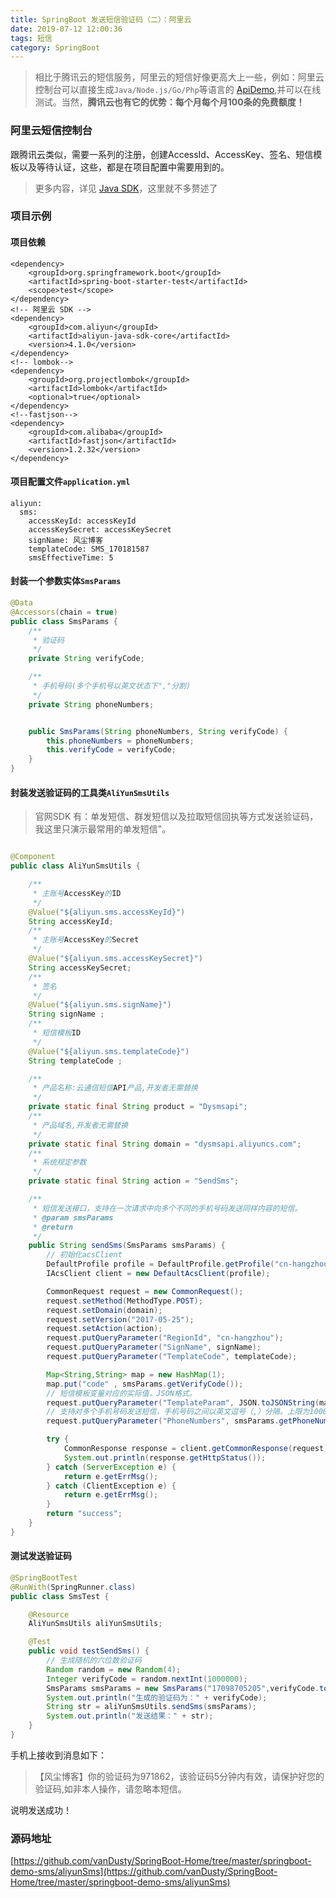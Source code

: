 ```yaml
---
title: SpringBoot 发送短信验证码（二）：阿里云
date: 2019-07-12 12:00:36
tags: 短信
category: SpringBoot
---
```


> 相比于腾讯云的短信服务，阿里云的短信好像更高大上一些，例如：阿里云控制台可以直接生成`Java/Node.js/Go/Php`等语言的 [ApiDemo](https://api.aliyun.com/new#/?product=Dysmsapi&api=SendSms&params=%7B%22RegionId%22%3A%22cn-hangzhou%22%2C%22PhoneNumbers%22%3A%22%22%2C%22SignName%22%3A%22%22%2C%22TemplateCode%22%3A%22%22%7D&tab=DEMO&lang=JAVA),并可以在线测试。当然，**腾讯云也有它的优势：每个月每个月100条的免费额度！**

<!--more-->


### 阿里云短信控制台

跟腾讯云类似，需要一系列的注册，创建AccessId、AccessKey、签名、短信模板以及等待认证，这些，都是在项目配置中需要用到的。

> 更多内容，详见 [Java SDK](https://help.aliyun.com/document_detail/112148.html?spm=a2c4g.11186623.6.632.61ff50a4nXbDFp)，这里就不多赘述了

### 项目示例

#### 项目依赖

```
<dependency>
    <groupId>org.springframework.boot</groupId>
    <artifactId>spring-boot-starter-test</artifactId>
    <scope>test</scope>
</dependency>
<!-- 阿里云 SDK -->
<dependency>
    <groupId>com.aliyun</groupId>
    <artifactId>aliyun-java-sdk-core</artifactId>
    <version>4.1.0</version>
</dependency>
<!-- lombok-->
<dependency>
    <groupId>org.projectlombok</groupId>
    <artifactId>lombok</artifactId>
    <optional>true</optional>
</dependency>
<!--fastjson-->
<dependency>
    <groupId>com.alibaba</groupId>
    <artifactId>fastjson</artifactId>
    <version>1.2.32</version>
</dependency>
```

#### 项目配置文件`application.yml`

```
aliyun:
  sms:
    accessKeyId: accessKeyId
    accessKeySecret: accessKeySecret
    signName: 风尘博客
    templateCode: SMS_170181587
    smsEffectiveTime: 5
```

#### 封装一个参数实体`SmsParams`

```java
@Data
@Accessors(chain = true)
public class SmsParams {
    /**
     * 验证码
     */
    private String verifyCode;

    /**
     * 手机号码(多个手机号以英文状态下","分割)
     */
    private String phoneNumbers;


    public SmsParams(String phoneNumbers, String verifyCode) {
        this.phoneNumbers = phoneNumbers;
        this.verifyCode = verifyCode;
    }
}
```

#### 封装发送验证码的工具类`AliYunSmsUtils`

> 官网SDK 有：单发短信、群发短信以及拉取短信回执等方式发送验证码，我这里只演示最常用的单发短信"。

```java

@Component
public class AliYunSmsUtils {

    /**
     * 主账号AccessKey的ID
     */
    @Value("${aliyun.sms.accessKeyId}")
    String accessKeyId;
    /**
     * 主账号AccessKey的Secret
     */
    @Value("${aliyun.sms.accessKeySecret}")
    String accessKeySecret;
    /**
     * 签名
     */
    @Value("${aliyun.sms.signName}")
    String signName ;
    /**
     * 短信模板ID
     */
    @Value("${aliyun.sms.templateCode}")
    String templateCode ;

    /**
     * 产品名称:云通信短信API产品,开发者无需替换
     */
    private static final String product = "Dysmsapi";
    /**
     * 产品域名,开发者无需替换
     */
    private static final String domain = "dysmsapi.aliyuncs.com";
    /**
     * 系统规定参数
     */
    private static final String action = "SendSms";

    /**
     * 短信发送接口，支持在一次请求中向多个不同的手机号码发送同样内容的短信。
     * @param smsParams
     * @return
     */
    public String sendSms(SmsParams smsParams) {
        // 初始化acsClient
        DefaultProfile profile = DefaultProfile.getProfile("cn-hangzhou", accessKeyId, accessKeySecret);
        IAcsClient client = new DefaultAcsClient(profile);

        CommonRequest request = new CommonRequest();
        request.setMethod(MethodType.POST);
        request.setDomain(domain);
        request.setVersion("2017-05-25");
        request.setAction(action);
        request.putQueryParameter("RegionId", "cn-hangzhou");
        request.putQueryParameter("SignName", signName);
        request.putQueryParameter("TemplateCode", templateCode);

        Map<String,String> map = new HashMap(1);
        map.put("code" , smsParams.getVerifyCode());
        // 短信模板变量对应的实际值，JSON格式。
        request.putQueryParameter("TemplateParam", JSON.toJSONString(map));
        // 支持对多个手机号码发送短信，手机号码之间以英文逗号（,）分隔。上限为1000个手机号码
        request.putQueryParameter("PhoneNumbers", smsParams.getPhoneNumbers());

        try {
            CommonResponse response = client.getCommonResponse(request);
            System.out.println(response.getHttpStatus());
        } catch (ServerException e) {
            return e.getErrMsg();
        } catch (ClientException e) {
            return e.getErrMsg();
        }
        return "success";
    }
}

```

#### 测试发送验证码

```java
@SpringBootTest
@RunWith(SpringRunner.class)
public class SmsTest {

    @Resource
    AliYunSmsUtils aliYunSmsUtils;

    @Test
    public void testSendSms() {
        // 生成随机的六位数验证码
        Random random = new Random(4);
        Integer verifyCode = random.nextInt(1000000);
        SmsParams smsParams = new SmsParams("17098705205",verifyCode.toString());
        System.out.println("生成的验证码为：" + verifyCode);
        String str = aliYunSmsUtils.sendSms(smsParams);
        System.out.println("发送结果：" + str);
    }
}
```

手机上接收到消息如下：

>【风尘博客】你的验证码为971862，该验证码5分钟内有效，请保护好您的验证码,如非本人操作，请忽略本短信。
>

说明发送成功！


### 源码地址

[https://github.com/vanDusty/SpringBoot-Home/tree/master/springboot-demo-sms/aliyunSms](https://github.com/vanDusty/SpringBoot-Home/tree/master/springboot-demo-sms/aliyunSms)